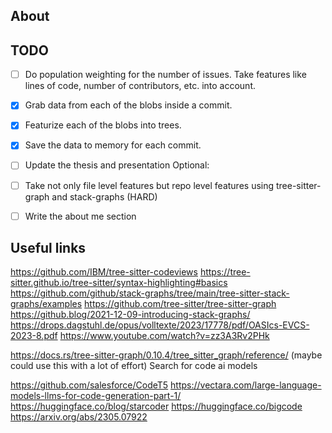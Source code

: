 ## About


## TODO
- [ ] Do population weighting for the number of issues. Take features like lines of code, number of contributors, etc. into account.
- [X] Grab data from each of the blobs inside a commit.
- [X] Featurize each of the blobs into trees.
- [X] Save the data to memory for each commit.
- [ ] Update the thesis and presentation
Optional:
- [ ] Take not only file level features but repo level features using tree-sitter-graph and stack-graphs (HARD)
- [ ] Write the about me section



## Useful links
https://github.com/IBM/tree-sitter-codeviews
https://tree-sitter.github.io/tree-sitter/syntax-highlighting#basics
https://github.com/github/stack-graphs/tree/main/tree-sitter-stack-graphs/examples
https://github.com/tree-sitter/tree-sitter-graph
https://github.blog/2021-12-09-introducing-stack-graphs/
https://drops.dagstuhl.de/opus/volltexte/2023/17778/pdf/OASIcs-EVCS-2023-8.pdf
https://www.youtube.com/watch?v=zz3A3Rv2PHk

https://docs.rs/tree-sitter-graph/0.10.4/tree_sitter_graph/reference/ (maybe could use this with a lot of effort)
Search for code ai models

https://github.com/salesforce/CodeT5
https://vectara.com/large-language-models-llms-for-code-generation-part-1/
https://huggingface.co/blog/starcoder
https://huggingface.co/bigcode
https://arxiv.org/abs/2305.07922
